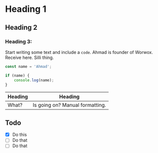 # Heading 1

## Heading 2

### Heading 3:

Start writing some text and include a `code`.
Ahmad is founder of Worwox. Receive here. Silli thing.

```js
const name = 'Ahmad';

if (name) {
    console.log(name);
}
```

| Heading | Heading                         |
|---------|---------------------------------|
| What?   | Is going on? Manual formatting. |

## Todo

- [x] Do this
- [ ] Do that
- [ ] Do that
